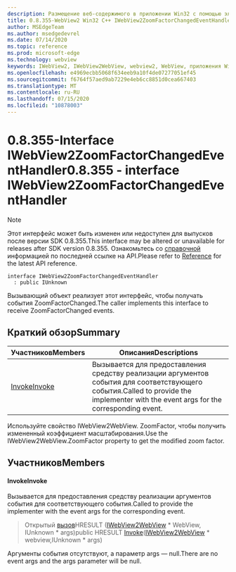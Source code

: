 ```yaml
---
description: Размещение веб-содержимого в приложении Win32 с помощью элемента управления Microsoft Edge WebView2
title: 0.8.355-WebView2 Win32 C++ IWebView2ZoomFactorChangedEventHandler
author: MSEdgeTeam
ms.author: msedgedevrel
ms.date: 07/14/2020
ms.topic: reference
ms.prod: microsoft-edge
ms.technology: webview
keywords: IWebView2, IWebView2WebView, webview2, WebView, приложения Win32, Win32, EDGE
ms.openlocfilehash: e4969ecbb5068f634eeb9a10f4de07277051ef45
ms.sourcegitcommit: f6764f57aed9ab7229e4eb6cc8851d0cea667403
ms.translationtype: MT
ms.contentlocale: ru-RU
ms.lasthandoff: 07/15/2020
ms.locfileid: "10878003"
---
```

# <span data-ttu-id="fc5f5-104">0.8.355-Interface IWebView2ZoomFactorChangedEventHandler</span><span class="sxs-lookup"><span data-stu-id="fc5f5-104">0.8.355 - interface IWebView2ZoomFactorChangedEventHandler</span></span> 

> [!NOTE]
> <span data-ttu-id="fc5f5-105">Этот интерфейс может быть изменен или недоступен для выпусков после версии SDK 0.8.355.</span><span class="sxs-lookup"><span data-stu-id="fc5f5-105">This interface may be altered or unavailable for releases after SDK version 0.8.355.</span></span> <span data-ttu-id="fc5f5-106">Ознакомьтесь со [справочной](../../../webview2-api-reference.md) информацией по последней ссылке на API.</span><span class="sxs-lookup"><span data-stu-id="fc5f5-106">Please refer to [Reference](../../../webview2-api-reference.md) for the latest API reference.</span></span>

```
interface IWebView2ZoomFactorChangedEventHandler
  : public IUnknown
```

<span data-ttu-id="fc5f5-107">Вызывающий объект реализует этот интерфейс, чтобы получать события ZoomFactorChanged.</span><span class="sxs-lookup"><span data-stu-id="fc5f5-107">The caller implements this interface to receive ZoomFactorChanged events.</span></span>

## <span data-ttu-id="fc5f5-108">Краткий обзор</span><span class="sxs-lookup"><span data-stu-id="fc5f5-108">Summary</span></span>

 <span data-ttu-id="fc5f5-109">Участников</span><span class="sxs-lookup"><span data-stu-id="fc5f5-109">Members</span></span>                        | <span data-ttu-id="fc5f5-110">Описания</span><span class="sxs-lookup"><span data-stu-id="fc5f5-110">Descriptions</span></span>
--------------------------------|---------------------------------------------
[<span data-ttu-id="fc5f5-111">Invoke</span><span class="sxs-lookup"><span data-stu-id="fc5f5-111">Invoke</span></span>](#invoke) | <span data-ttu-id="fc5f5-112">Вызывается для предоставления средству реализации аргументов события для соответствующего события.</span><span class="sxs-lookup"><span data-stu-id="fc5f5-112">Called to provide the implementer with the event args for the corresponding event.</span></span>

<span data-ttu-id="fc5f5-113">Используйте свойство IWebView2WebView. ZoomFactor, чтобы получить измененный коэффициент масштабирования.</span><span class="sxs-lookup"><span data-stu-id="fc5f5-113">Use the IWebView2WebView.ZoomFactor property to get the modified zoom factor.</span></span>

## <span data-ttu-id="fc5f5-114">Участников</span><span class="sxs-lookup"><span data-stu-id="fc5f5-114">Members</span></span>

#### <span data-ttu-id="fc5f5-115">Invoke</span><span class="sxs-lookup"><span data-stu-id="fc5f5-115">Invoke</span></span> 

<span data-ttu-id="fc5f5-116">Вызывается для предоставления средству реализации аргументов события для соответствующего события.</span><span class="sxs-lookup"><span data-stu-id="fc5f5-116">Called to provide the implementer with the event args for the corresponding event.</span></span>

> <span data-ttu-id="fc5f5-117">Открытый [вызов](#invoke)HRESULT ([IWebView2WebView](IWebView2WebView.md) \* WebView, IUnknown \* args)</span><span class="sxs-lookup"><span data-stu-id="fc5f5-117">public HRESULT [Invoke](#invoke)([IWebView2WebView](IWebView2WebView.md) \* webview,IUnknown \* args)</span></span>

<span data-ttu-id="fc5f5-118">Аргументы события отсутствуют, а параметр args — null.</span><span class="sxs-lookup"><span data-stu-id="fc5f5-118">There are no event args and the args parameter will be null.</span></span>

